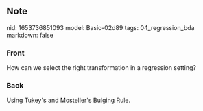 ## Note
nid: 1653736851093
model: Basic-02d89
tags: 04_regression_bda
markdown: false

### Front
How can we select the right transformation in a regression setting?

### Back
Using Tukey's and Mosteller's Bulging Rule.

